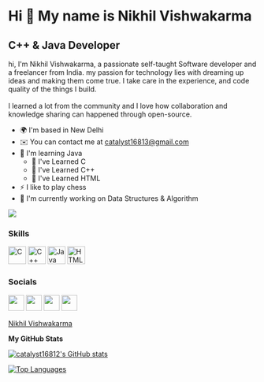 Hi 👋 My name is Nikhil Vishwakarma
===================================

C++ & Java Developer
--------------------

hi, I'm Nikhil Vishwakarma, a passionate self-taught Software developer and a freelancer from India. my passion for technology lies with dreaming up ideas and making them come true. I take care in the experience, and code quality of the things I build.<br> <br>I learned a lot from the community and I love how collaboration and knowledge sharing can happened through open-source.

* 🌍  I'm based in New Delhi
* ✉️  You can contact me at [catalyst16813@gmail.com](mailto:catalyst16813@gmail.com)
* 🧠  I'm learning Java
  * 🧠  I've Learned C
  * 🧠  I've Learned C++
  * 🧠  I've Learned HTML
* ⚡  I like to play chess
* 🚀  I'm currently working on Data Structures & Algorithm

<a href="https://www.twitter.com/catalyst16812" target="_blank" rel="noreferrer"><img
src="https://img.shields.io/twitter/follow/catalyst16812?logo=twitter&style=for-the-badge&color=0891b2&labelColor=1c1917"
/></a>
### Skills

<p align="left">
<a href="https://docs.microsoft.com/en-us/cpp/?view=msvc-170" target="_blank" rel="noreferrer"><img src="https://raw.githubusercontent.com/danielcranney/readme-generator/main/public/icons/skills/c-colored.svg" width="36" height="36" alt="C" /></a>
<a href="https://docs.microsoft.com/en-us/cpp/?view=msvc-170" target="_blank" rel="noreferrer"><img src="https://raw.githubusercontent.com/danielcranney/readme-generator/main/public/icons/skills/cplusplus-colored.svg" width="36" height="36" alt="C++" /></a>
<a href="https://www.oracle.com/java/" target="_blank" rel="noreferrer"><img src="https://raw.githubusercontent.com/danielcranney/readme-generator/main/public/icons/skills/java-colored.svg" width="36" height="36" alt="Java" /></a>
<a href="https://developer.mozilla.org/en-US/docs/Glossary/HTML5" target="_blank" rel="noreferrer"><img src="https://raw.githubusercontent.com/danielcranney/readme-generator/main/public/icons/skills/html5-colored.svg" width="36" height="36" alt="HTML5" /></a>
</p>

### Socials

<p align="left"> <a href="https://www.github.com/catalyst16812" target="_blank" rel="noreferrer"><img src="https://raw.githubusercontent.com/danielcranney/readme-generator/main/public/icons/socials/github-dark.svg" width="32" height="32" /></a> <a href="http://www.instagram.com/catalyst16812" target="_blank" rel="noreferrer"><img src="https://raw.githubusercontent.com/danielcranney/readme-generator/main/public/icons/socials/instagram.svg" width="32" height="32" /></a> <a href="https://www.linkedin.com/in/catalyst16812" target="_blank" rel="noreferrer"><img src="https://raw.githubusercontent.com/danielcranney/readme-generator/main/public/icons/socials/linkedin.svg" width="32" height="32" /></a> <a href="https://www.twitter.com/catalyst16812" target="_blank" rel="noreferrer"><img src="https://raw.githubusercontent.com/danielcranney/readme-generator/main/public/icons/socials/twitter.svg" width="32" height="32" /></a></p>

<script src="https://platform.linkedin.com/badges/js/profile.js" async defer type="text/javascript"></script>
<div class="badge-base LI-profile-badge" data-locale="en_US" data-size="medium" data-theme="dark" data-type="VERTICAL" data-vanity="catalyst16812" data-version="v1"><a class="badge-base__link LI-simple-link" href="https://in.linkedin.com/in/catalyst16812?trk=profile-badge">Nikhil Vishwakarma</a></div>
              

<b>My GitHub Stats</b>

<a href="http://www.github.com/catalyst16812"><img src="https://github-readme-stats.vercel.app/api?username=catalyst16812&show_icons=true&hide=&count_private=true&title_color=0891b2&text_color=ffffff&icon_color=0891b2&bg_color=1c1917&hide_border=true&show_icons=true" alt="catalyst16812's GitHub stats" /></a>

<a href="https://github.com/catalyst16812" align="left"><img src="https://github-readme-stats.vercel.app/api/top-langs/?username=catalyst16812&langs_count=10&title_color=0891b2&text_color=ffffff&icon_color=0891b2&bg_color=1c1917&hide_border=true&locale=en&custom_title=Top%20%Languages" alt="Top Languages" /></a>
